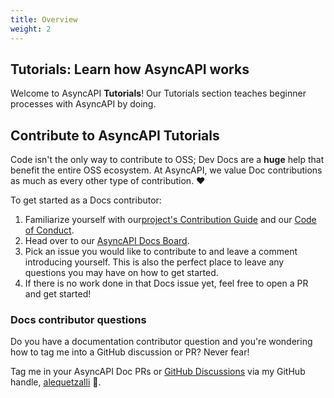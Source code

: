 ```yaml
---
title: Overview
weight: 2
---
```


## Tutorials: Learn how AsyncAPI works

Welcome to AsyncAPI **Tutorials**! Our Tutorials section teaches beginner processes with AsyncAPI by doing.


<Remember>

## Contribute to AsyncAPI Tutorials
Code isn't the only way to contribute to OSS; Dev Docs are a **huge** help that benefit the entire OSS ecosystem. At AsyncAPI, we value Doc contributions as much as every other type of contribution. ❤️

To get started as a Docs contributor:
1. Familiarize yourself with our<a href="https://github.com/asyncapi/community/blob/master/CONTRIBUTING.md" target="_blank">project's Contribution Guide</a> and our <a href="https://github.com/asyncapi/.github/blob/master/CODE_OF_CONDUCT.md" target="_blank">Code of Conduct</a>.
2. Head over to our <a href="https://github.com/orgs/asyncapi/projects/12" target="_blank">AsyncAPI Docs Board</a>.
3. Pick an issue you would like to contribute to and leave a comment introducing yourself. This is also the perfect place to leave any questions you may have on how to get started. 
4. If there is no work done in that Docs issue yet, feel free to open a PR and get started!

### Docs contributor questions
Do you have a documentation contributor question and you're wondering how to tag me into a GitHub discussion or PR? Never fear!

Tag me in your AsyncAPI Doc PRs or <a href="https://github.com/asyncapi/community/discussions/categories/docs" target="_blank">GitHub Discussions</a> via my GitHub handle, <a href="https://github.com/alequetzalli" target="_blank">alequetzalli</a> 🐙.
</Remember>
